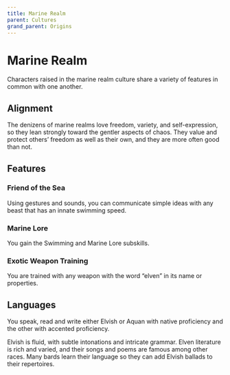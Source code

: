 ```yaml
---
title: Marine Realm
parent: Cultures
grand_parent: Origins
---
```


# Marine Realm
Characters raised in the marine realm culture share a variety of features in common with one another.

## Alignment
The denizens of marine realms love freedom, variety, and self-expression, so they lean strongly toward the gentler aspects of chaos. They value and protect others’ freedom as well as their own, and they are more often good than not.

## Features

### Friend of the Sea
Using gestures and sounds, you can communicate simple ideas with any beast that has an innate swimming speed.

### Marine Lore
You gain the Swimming and Marine Lore subskills.

### Exotic Weapon Training
You are trained with any weapon with the word “elven” in its name or properties.

## Languages
You speak, read and write either Elvish or Aquan with native proficiency and the other with accented proficiency.

Elvish is fluid, with subtle intonations and intricate grammar. Elven literature is rich and varied, and their songs and poems are famous among other races. Many bards learn their language so they can add Elvish ballads to their repertoires.
